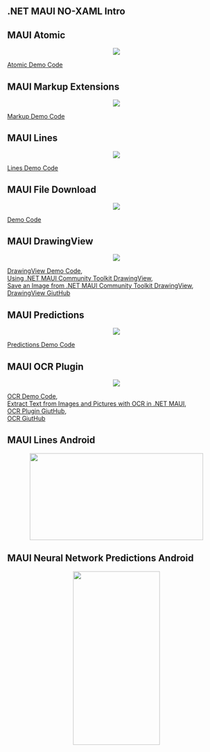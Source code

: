 ## .NET MAUI NO-XAML Intro

## MAUI Atomic  

<p align="center">
  <img src="https://github.com/grensen/maui/blob/main/figures/maui_atomic_code.png">
</p>

[Atomic Demo Code](https://github.com/grensen/maui/blob/main/code/maui_atomic.cs)

## MAUI Markup Extensions

<p align="center">
  <img src="https://github.com/grensen/maui/blob/main/figures/maui_markup_demo.png">
</p>

[Markup Demo Code](https://github.com/grensen/maui/blob/main/code/maui_markup_demo.cs)

## MAUI Lines

<p align="center">
  <img src="https://github.com/grensen/maui/blob/main/figures/maui_lines.png">
</p>

[Lines Demo Code](https://github.com/grensen/maui/blob/main/code/maui_lines.cs)

## MAUI File Download

<p align="center">
  <img src="https://github.com/grensen/maui/blob/main/figures/maui_file_download.png">
</p>

[Demo Code](https://github.com/grensen/maui/blob/main/code/maui_file_download.cs)

## MAUI DrawingView

<p align="center">
  <img src="https://github.com/grensen/maui/blob/main/figures/maui_drawView.png">
</p>

[DrawingView Demo Code](https://github.com/grensen/maui/blob/main/code/maui_drawView.cs),  
[Using .NET MAUI Community Toolkit DrawingView](https://www.youtube.com/watch?v=7rw13_a5GR0),  
[Save an Image from .NET MAUI Community Toolkit DrawingView](https://www.youtube.com/watch?v=OB65n17bR98),  
[DrawingView GiutHub](https://github.com/jfversluis/MauiDrawingViewSample)  

## MAUI Predictions

<p align="center">
  <img src="https://github.com/grensen/maui/blob/main/figures/maui_predictions.gif">
</p>

[Predictions Demo Code](https://github.com/grensen/maui/blob/main/code/maui_predictions.cs)

## MAUI OCR Plugin

<p align="center">
  <img src="https://github.com/grensen/maui/blob/main/figures/maui_ocr.png">
</p>

[OCR Demo Code](https://github.com/grensen/maui/blob/main/code/maui_ocr.cs),  
[Extract Text from Images and Pictures with OCR in .NET MAUI](https://youtu.be/alY_6Qn0_60),  
[OCR Plugin GiutHub](https://github.com/kfrancis/ocr),  
[OCR GiutHub](https://github.com/jfversluis/MauiOcrPluginSample)  

## MAUI Lines Android

<p align="center">
  <img src="https://github.com/grensen/maui/blob/main/figures/maui_lines_android.jpg" width="400" height="200">
</p>

## MAUI Neural Network Predictions Android


<p align="center">
  <img src="https://github.com/grensen/maui/blob/main/figures/maui_predictions_android.jpg" width="200" height="400">
</p>



